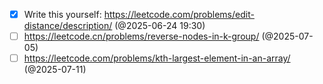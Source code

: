 - [x] Write this yourself:  https://leetcode.com/problems/edit-distance/description/ (@2025-06-24 19:30)
- [ ] https://leetcode.cn/problems/reverse-nodes-in-k-group/ (@2025-07-05)
- [ ] https://leetcode.com/problems/kth-largest-element-in-an-array/ (@2025-07-11)
